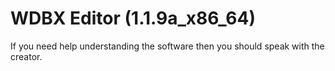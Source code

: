 # WDBX Editor (1.1.9a_x86_64)
If you need help understanding the software then you should speak with the creator.
